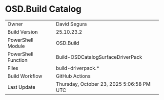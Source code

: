 ﻿# OSD.Build Catalog

| | |
|-|-|
| Owner | David Segura |
| Build Version | 25.10.23.2 |
| PowerShell Module | OSD.Build |
| PowerShell Function | Build-OSDCatalogSurfaceDriverPack |
| Files | build-driverpack.* |
| Build Workflow | GitHub Actions |
| Last Update | Thursday, October 23, 2025 5:06:58 PM UTC |
